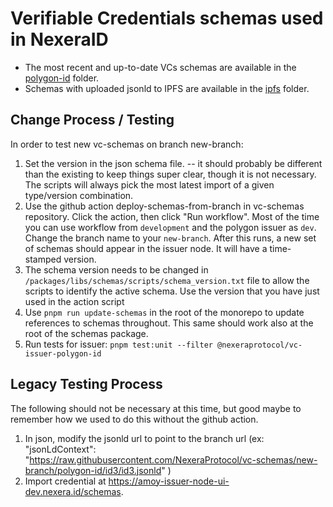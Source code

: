 # Verifiable Credentials schemas used in NexeraID

- The most recent and up-to-date VCs schemas are available in the [polygon-id](./polygon-id) folder.
- Schemas with uploaded jsonld to IPFS are available in the [ipfs](./ipfs) folder.

## Change Process / Testing

In order to test new vc-schemas on branch new-branch:

1. Set the version in the json schema file. -- it should probably be different than the existing to keep things super clear, though it is not necessary. The scripts will always pick the most latest import of a given type/version combination.
2. Use the github action deploy-schemas-from-branch in vc-schemas repository. Click the action, then click "Run workflow". Most of the time you can use workflow from `development` and the polygon issuer as `dev`. Change the branch name to your `new-branch`. After this runs, a new set of schemas should appear in the issuer node. It will have a time-stamped version.
3. The schema version needs to be changed in `/packages/libs/schemas/scripts/schema_version.txt` file to allow the scripts to identify the active schema. Use the version that you have just used in the action script
4. Use `pnpm run update-schemas` in the root of the monorepo to update references to schemas throughout. This same should work also at the root of the schemas package.
5. Run tests for issuer: `pnpm test:unit --filter @nexeraprotocol/vc-issuer-polygon-id`

## Legacy Testing Process

The following should not be necessary at this time, but good maybe to remember how we used to do this without the github action.

1. In json, modify the jsonld url to point to the branch url (ex: "jsonLdContext": "https://raw.githubusercontent.com/NexeraProtocol/vc-schemas/new-branch/polygon-id/id3/id3.jsonld"
   )
2. Import credential at https://amoy-issuer-node-ui-dev.nexera.id/schemas.
